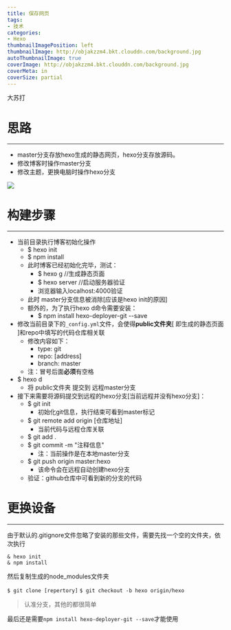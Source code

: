 ```yaml
---
title: 保存网页
tags:
- 技术
categories:
- Hexo
thumbnailImagePosition: left  
thumbnailImage: http://objakzzm4.bkt.clouddn.com/background.jpg
autoThumbnailImage: true  
coverImage: http://objakzzm4.bkt.clouddn.com/background.jpg
coverMeta: in
coverSize: partial
---
```


  大苏打  
<!-- more -->
# **思路**
---
- master分支存放hexo生成的静态网页，hexo分支存放源码。
- 修改博客时操作master分支
- 修改主题，更换电脑时操作hexo分支

![](http://objakzzm4.bkt.clouddn.com/background.jpg)


# **构建步骤**
---
- 当前目录执行博客初始化操作
  - $ hexo init
  - $ npm install
  - 此时博客已经初始化完毕，测试：
    - $ hexo g //生成静态页面
    - $ hexo server //启动服务器验证
    - 浏览器输入localhost:4000验证
  - 此时 master分支信息被消除[应该是hexo init的原因]
  - 额外的，为了执行hexo d命令需要安装：
    - $ npm install hexo-deployer-git --save
- 修改当前目录下的`_config.yml`文件，会使得**public文件夹**[ 即生成的静态页面 ]和repo中填写的代码仓库相关联
  - 修改内容如下：
    - type: git
    - repo: [address]
    - branch: master
  - 注：冒号后面**必须**有空格
- $ hexo d
  - 将 public文件夹 提交到 远程master分支
- 接下来需要将源码提交到远程的hexo分支[当前远程并没有hexo分支]：
  - $ git init
    - 初始化git信息，执行结束可看到master标记
  - $ git remote add origin [仓库地址]
    - 当前代码与远程仓库关联
  - $ git add .
  - $ git commit -m "注释信息"
    - 注：当前操作是在本地master分支
  - $ git push origin master:hexo
    - 该命令会在远程自动创建hexo分支
  - 验证：github仓库中可看到新的分支的代码

# **更换设备**
---
由于默认的.gitignore文件忽略了安装的那些文件，需要先找一个空的文件夹，依次执行
```
& hexo init
& npm install
```
然后复制生成的node_modules文件夹

`$ git clone [repertory]`
`$ git checkout -b hexo origin/hexo`
> 认准分支，其他的都很简单


最后还是需要`npm install hexo-deployer-git --save`才能使用
